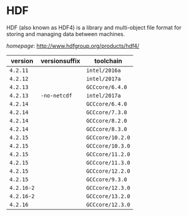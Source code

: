 # HDF

HDF (also known as HDF4) is a library and multi-object file format for storing and managing data  between machines.

*homepage*: <http://www.hdfgroup.org/products/hdf4/>

version | versionsuffix | toolchain
--------|---------------|----------
``4.2.11`` |  | ``intel/2016a``
``4.2.12`` |  | ``intel/2017a``
``4.2.13`` |  | ``GCCcore/6.4.0``
``4.2.13`` | ``-no-netcdf`` | ``intel/2017a``
``4.2.14`` |  | ``GCCcore/6.4.0``
``4.2.14`` |  | ``GCCcore/7.3.0``
``4.2.14`` |  | ``GCCcore/8.2.0``
``4.2.14`` |  | ``GCCcore/8.3.0``
``4.2.15`` |  | ``GCCcore/10.2.0``
``4.2.15`` |  | ``GCCcore/10.3.0``
``4.2.15`` |  | ``GCCcore/11.2.0``
``4.2.15`` |  | ``GCCcore/11.3.0``
``4.2.15`` |  | ``GCCcore/12.2.0``
``4.2.15`` |  | ``GCCcore/9.3.0``
``4.2.16-2`` |  | ``GCCcore/12.3.0``
``4.2.16-2`` |  | ``GCCcore/13.2.0``
``4.2.16`` |  | ``GCCcore/12.3.0``
